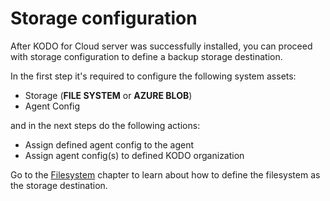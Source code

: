 # Storage configuration

After KODO for Cloud server was successfully installed, you can proceed with storage configuration to define a backup storage destination.

In the first step it's required to configure the following system assets:

* Storage \(**FILE SYSTEM** or **AZURE BLOB**\)
* Agent Config 

and in the next steps do the following actions:

* Assign defined agent config to the agent
* Assign agent config\(s\) to defined KODO organization

Go to the [Filesystem](filesystem.md) chapter to learn about how to define the filesystem as the storage destination.

